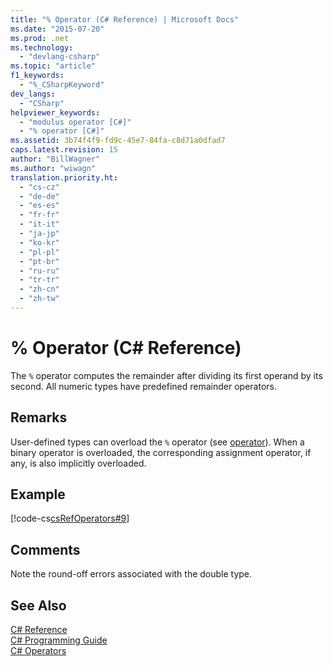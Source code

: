 ```yaml
---
title: "% Operator (C# Reference) | Microsoft Docs"
ms.date: "2015-07-20"
ms.prod: .net
ms.technology: 
  - "devlang-csharp"
ms.topic: "article"
f1_keywords: 
  - "%_CSharpKeyword"
dev_langs: 
  - "CSharp"
helpviewer_keywords: 
  - "modulus operator [C#]"
  - "% operator [C#]"
ms.assetid: 3b74f4f9-fd9c-45e7-84fa-c8d71a0dfad7
caps.latest.revision: 15
author: "BillWagner"
ms.author: "wiwagn"
translation.priority.ht: 
  - "cs-cz"
  - "de-de"
  - "es-es"
  - "fr-fr"
  - "it-it"
  - "ja-jp"
  - "ko-kr"
  - "pl-pl"
  - "pt-br"
  - "ru-ru"
  - "tr-tr"
  - "zh-cn"
  - "zh-tw"
---
```

# % Operator (C# Reference)
The `%` operator computes the remainder after dividing its first operand by its second. All numeric types have predefined remainder operators.  
  
## Remarks  
 User-defined types can overload the `%` operator (see [operator](../../../csharp/language-reference/keywords/operator.md)). When a binary operator is overloaded, the corresponding assignment operator, if any, is also implicitly overloaded.  
  
## Example  
 [!code-cs[csRefOperators#9](../../../csharp/language-reference/operators/codesnippet/CSharp/modulus-operator_1.cs)]  
  
## Comments  
 Note the round-off errors associated with the double type.  
  
## See Also  
 [C# Reference](../../../csharp/language-reference/index.md)   
 [C# Programming Guide](../../../csharp/programming-guide/index.md)   
 [C# Operators](../../../csharp/language-reference/operators/index.md)